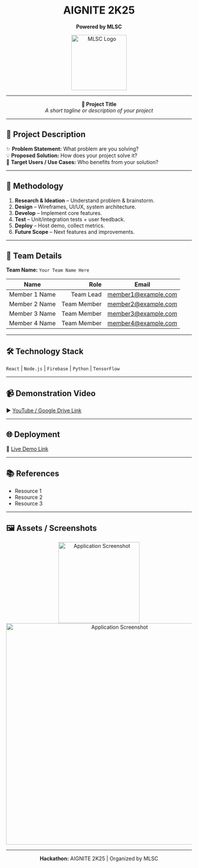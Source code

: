 
<!-- AIGNITE Banner (centered) -->
<div align="center">
  <h1> AIGNITE 2K25</h1>
  <p><strong>Powered by MLSC</strong></p>
  <img src="assets/image.png" alt="MLSC Logo" width="150" />
</div>

---

<p align="center">
  <strong>🚀 Project Title</strong><br/>
  <em>A short tagline or description of your project</em>
</p>

---

## 📖 Project Description
✨ **Problem Statement:** What problem are you solving?  
💡 **Proposed Solution:** How does your project solve it?  
🎯 **Target Users / Use Cases:** Who benefits from your solution?  

---

## 🔬 Methodology
1. **Research & Ideation** – Understand problem & brainstorm.  
2. **Design** – Wireframes, UI/UX, system architecture.  
3. **Develop** – Implement core features.  
4. **Test** – Unit/integration tests + user feedback.  
5. **Deploy** – Host demo, collect metrics.  
6. **Future Scope** – Next features and improvements.

---

## 👥 Team Details
**Team Name:** `Your Team Name Here`

| Name | Role | Email |
|---|---:|---|
| Member 1 Name| Team Lead | member1@example.com |
| Member 2 Name| Team Member| member2@example.com |
| Member 3 Name| Team Member | member3@example.com |(Optional)
| Member 4 Name| Team Member | member4@example.com |(Optional)

---

## 🛠️ Technology Stack
`React` | `Node.js` | `Firebase` | `Python` | `TensorFlow`

---

## 📹 Demonstration Video
▶️ [YouTube / Google Drive Link](#)

---

## 🌐 Deployment
🔗 [Live Demo Link](#)

---

## 📚 References
- Resource 1  
- Resource 2  
- Resource 3

---

## 🖼️ Assets / Screenshots
<p align="center">
  <img src="assets/project_logo.png" alt="Application Screenshot" width="220" /><br/>
  <img src="assets/screenshot1.png" alt="Application Screenshot" width="600" />
</p>

---

<p align="center">
  <b>Hackathon:</b> AIGNITE 2K25 | Organized by MLSC<br/>

</p>
